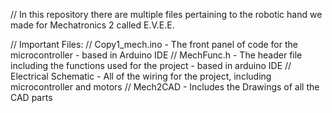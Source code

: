 // In this repository there are multiple files pertaining to the robotic hand we made for Mechatronics 2 called E.V.E.E.

// Important Files:
// Copy1_mech.ino - The front panel of code for the microcontroller - based in Arduino IDE
// MechFunc.h - The header file including the functions used for the project - based in arduino IDE
// Electrical Schematic - All of the wiring for the project, including microcontroller and motors
// Mech2CAD - Includes the Drawings of all the CAD parts
